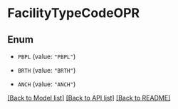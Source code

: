 # FacilityTypeCodeOPR

## Enum


* `PBPL` (value: `"PBPL"`)

* `BRTH` (value: `"BRTH"`)

* `ANCH` (value: `"ANCH"`)


[[Back to Model list]](../README.md#documentation-for-models) [[Back to API list]](../README.md#documentation-for-api-endpoints) [[Back to README]](../README.md)


